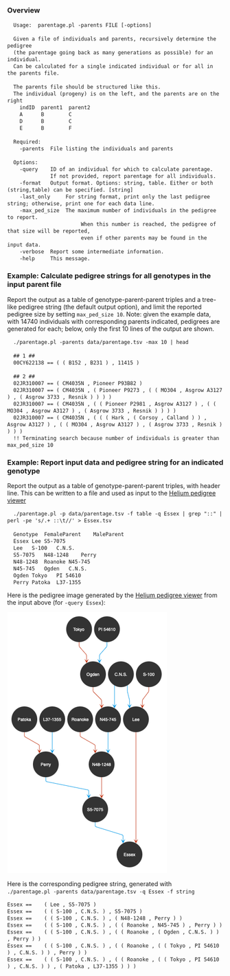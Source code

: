 ### Overview  <a name="overview"/>

```
  Usage:  parentage.pl -parents FILE [-options]

  Given a file of individuals and parents, recursively determine the pedigree
  (the parentage going back as many generations as possible) for an individual.
  Can be calculated for a single indicated individual or for all in the parents file.

  The parents file should be structured like this.
  The individual (progeny) is on the left, and the parents are on the right
    indID  parent1  parent2
    A      B        C
    D      B        C
    E      B        F

  Required:
    -parents  File listing the individuals and parents

  Options:
    -query    ID of an individual for which to calculate parentage.
              If not provided, report parentage for all individuals.
    -format   Output format. Options: string, table. Either or both (string,table) can be specified. [string]
    -last_only     For string format, print only the last pedigree string; otherwise, print one for each data line.
    -max_ped_size  The maximum number of individuals in the pedigree to report.
                        When this number is reached, the pedigree of that size will be reported,
                        even if other parents may be found in the input data.
    -verbose  Report some intermediate information.
    -help     This message.
```

### Example: Calculate pedigree strings for all genotypes in the input parent file

Report the output as a table of genotype-parent-parent triples and a tree-like pedigree string
(the default output option), and limit the reported pedigree size by setting `max_ped_size 10`.
Note: given the example data, with 14740 individuals with corresponding parents indicated, pedigrees 
are generated for each; below, only the first 10 lines of the output are shown.

```
  ./parentage.pl -parents data/parentage.tsv -max 10 | head    
  
  ## 1 ##
  00CY622138 ==	( ( B152 , B231 ) , 11415 ) 
  
  ## 2 ##
  02JR310007 ==	( CM4035N , Pioneer P93B82 ) 
  02JR310007 ==	( CM4035N , ( Pioneer P9273 , ( ( MO304 , Asgrow A3127 ) , ( Asgrow 3733 , Resnik ) ) ) ) 
  02JR310007 ==	( CM4035N , ( ( Pioneer P2981 , Asgrow A3127 ) , ( ( MO304 , Asgrow A3127 ) , ( Asgrow 3733 , Resnik ) ) ) ) 
  02JR310007 ==	( CM4035N , ( ( ( Hark , ( Corsoy , Calland ) ) , Asgrow A3127 ) , ( ( MO304 , Asgrow A3127 ) , ( Asgrow 3733 , Resnik ) ) ) ) 
  !! Terminating search because number of individuals is greater than max_ped_size 10
```

### Example: Report input data and pedigree string for an indicated genotype

Report the output as a table of genotype-parent-parent triples, with header line. 
This can be written to a file and used as input to the [Helium pedigree viewer](https://helium.hutton.ac.uk/#/pedigree)

```
  ./parentage.pl -p data/parentage.tsv -f table -q Essex | grep "::" | perl -pe 's/.+ ::\t//' > Essex.tsv

  Genotype	FemaleParent	MaleParent
  Essex	Lee	S5-7075
  Lee	S-100	C.N.S.
  S5-7075	N48-1248	Perry
  N48-1248	Roanoke	N45-745
  N45-745	Ogden	C.N.S.
  Ogden	Tokyo	PI 54610
  Perry	Patoka	L37-1355

```

Here is the pedigree image generated by the [Helium pedigree viewer](https://helium.hutton.ac.uk/#/pedigree) from the input above (for `-query Essex`):

![Essex](https://github.com/soybase/parentage/blob/october-surprise/examples/images/Essex.png?raw=true)

Here is the corresponding pedigree string, generated with <br>
`./parentage.pl -parents data/parentage.tsv -q Essex -f string`
```
Essex ==	( Lee , S5-7075 ) 
Essex ==	( ( S-100 , C.N.S. ) , S5-7075 ) 
Essex ==	( ( S-100 , C.N.S. ) , ( N48-1248 , Perry ) ) 
Essex ==	( ( S-100 , C.N.S. ) , ( ( Roanoke , N45-745 ) , Perry ) ) 
Essex ==	( ( S-100 , C.N.S. ) , ( ( Roanoke , ( Ogden , C.N.S. ) ) , Perry ) ) 
Essex ==	( ( S-100 , C.N.S. ) , ( ( Roanoke , ( ( Tokyo , PI 54610 ) , C.N.S. ) ) , Perry ) ) 
Essex ==	( ( S-100 , C.N.S. ) , ( ( Roanoke , ( ( Tokyo , PI 54610 ) , C.N.S. ) ) , ( Patoka , L37-1355 ) ) ) 
```
